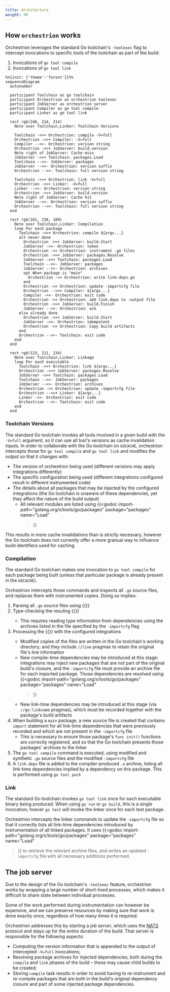 ```yaml
---
title: Architecture
weight: 90
---
```


## How `orchestrion` works

Orchestrion leverages the standard Go toolchain's `-toolexec` flag to intercept
invocations to specific tools of the toolchain as part of the build:

1. Invocations of `go tool compile`
2. Invocations of `go tool link`

```mermaid
%%{init: {'theme':'forest'}}%%
sequenceDiagram
  autonumber

  participant Toolchain as go toolchain
  participant Orchestrion as orchestrion toolexec
  participant JobServer as orchestrion server
  participant Compiler as go tool compile
  participant Linker as go tool link

  rect rgb(246, 214, 214)
    Note over Toolchain,Linker: Toolchain Versions

    Toolchain ->>+ Orchestrion: compile -V=full
    Orchestrion ->>+ Compiler: -V=full
    Compiler -->>- Orchestrion: version string
    Orchestrion ->>+ JobServer: build.version
    Note right of JobServer: Cache miss
    JobServer ->>+ Toolchain: packages.Load
    Toolchain -->>- JobServer: packages
    JobServer -->>- Orchestrion: version suffix
    Orchestrion -->>- Toolchain: full version string

    Toolchain ->>+ Orchestrion: link -V=full
    Orchestrion ->>+ Linker: -V=full
    Linker -->>- Orchestrion: version string
    Orchestrion ->>+ JobServer: build.version
    Note right of JobServer: Cache hit
    JobServer -->>- Orchestrion: version suffix
    Orchestrion -->>- Toolchain: full version string
  end

  rect rgb(161, 238, 189)
    Note over Toolchain,Linker: Compilation
    loop For each package
      Toolchain ->>+ Orchestrion: compile ${args...}
      alt never done
        Orchestrion ->>+ JobServer: build.Start
        JobServer ->>- Orchestrion: token
        Orchestrion ->> Orchestrion: instrument .go files
        Orchestrion ->>+ JobServer: packages.Resolve
        JobServer ->>+ Toolchain: packages.Load
        Toolchain -->>- JobServer: packages
        JobServer -->>- Orchestrion: archives
        opt When package is "main"
          Orchestrion ->> Orchestrion: write link-deps.go
        end
        Orchestrion ->> Orchestrion: update -importcfg file
        Orchestrion -->>+ Compiler: ${args...}
        Compiler ->>- Orchestrion: exit code
        Orchestrion ->> Orchestrion: add link.deps to -output file
        Orchestrion ->>+ JobServer: build.Finish
        JobServer -->>- Orchestrion: ack
      else already done
        Orchestrion ->>+ JobServer: build.Start
        JobServer ->>- Orchestrion: idempotent
        Orchestrion ->> Orchestrion: Copy build artifacts
      end
      Orchestrion -->>- Toolchain: exit code
    end
  end

  rect rgb(123, 211, 234)
    Note over Toolchain,Linker: Linkage
    loop For each executable
      Toolchain ->>+ Orchestrion: link ${args...}
      Orchestrion ->>+ JobServer: packages.Resolve
      JobServer ->>+ Toolchain: packages.Load
      Toolchain -->>- JobServer: packages
      JobServer -->>- Orchestrion: archives
      Orchestrion ->> Orchestrion: update -importcfg file
      Orchestrion -->>+ Linker: ${args...}
      Linker ->>- Orchestrion: exit code
      Orchestrion -->>- Toolchain: exit code
    end
  end
```

### Toolchain Versions

The standard Go toolchain invokes all tools involved in a given build with the
`-V=full` argument, so it can use all tool's versions as cache invalidation
inputs. In order to collaborate with the Go toolchain on `GOCACHE`, orchestrion
intercepts those for `go tool compile` and `go tool link` and modifies the
output so that it changes with:

- The version of orchestrion being used (different versions may apply
  integrations differently)
- The specific configuration being used (different integrations configured
  result in different instrumented code)
- The details about all packages that may be injected by the configured
  integrations (the Go toolchain is unaware of these dependencies, yet they
  affect the nature of the build output)
  * All relevant modules are listed using {{<godoc
      import-path="golang.org/x/tools/go/packages"
      package="packages"
      name="Load"
    >}}

This results in more cache invalidations than is strictly necessary, however
the Go toolchain does not currently offer a more granual way to influence build
identifiers used for caching.

### Compilation

The standard Go toolchain makes one invocation to `go tool compile` for each
package being built (unless that particular package is already present in the
`GOCACHE`).

Orchestrion intercepts those commands and inspects all `.go` source files, and
replaces them with instrumented copies. Doing so implies:

1. Parsing all `.go` source files using {{<godoc import-path="go/parser">}}
2. Type-checking the resuling {{<godoc import-path="go/ast" name="File">}}
   * This requires reading type information from dependencies using the archives
     listed in the file specified by the `-importcfg` flag
3. Processing the {{<godoc import-path="go/ast" name="File">}} with the
   configured integrations
   * Modified copies of the files are written in the Go toolchain's working
     directory; and they include `//line` pragmas to retain the original file's
     line information
   * New compile-time dependencies may be introduced at this stage: integrations
     may inject new packages that are not part of the original build's closure,
     and the `-importcfg` file must provide an archive file for each imported
     package. Those dependencies are resolved using {{<godoc
      import-path="golang.org/x/tools/go/packages"
      package="packages"
      name="Load"
     >}}
   * New link-time dependencies may be introduced at this stage (via
     `//go:linkname` pragmas), which must be recorded together with the
     package's build artifacts
4. When building a `main` package, a new source file is created that contains
   `import` statement for all link-time dependencies that were previously
   recorded and which are not present in the `-importcfg` file
   * This is necessary to ensure those package's `func init()` functions are
     correctly registered, and so that the Go toolchain presents those packages'
     archives to the linker
5. The `go tool compile` command is executed, using modified and synthetic `.go`
   source files and the modified `-importcfg` file
6. A `link.deps` file is added to the compiler-produced `.a` archive, listing
   all link-time dependencies implied by a dependency on this package. This is
   performed using `go tool pack`

### Link

The standard Go toolchain invokes `go tool link`  once for each executable
binary being produced. When using `go run` or `go build`, this is a single
invocation; hoever `go test` will invoke the linker once for each test package.

Orchestrion intercepts the linker commands to update the `-importcfg` file so
that it correctly lists all link-time dependencies introduced by instrumentation
of all linked packages. It uses {{<godoc
  import-path="golang.org/x/tools/go/packages"
  package="packages"
  name="Load"
>}} to retrieve the relevant archive files, and writes an updated `-importcfg`
file with all necessary additions performed.

## The job server

Due to the design of the Go toolchain's `-toolexec` feature, orchestrion works
by wrapping a large number of short-lived processes, which makes it difficult to
share state between individual processes.

Some of the work performed during instrumentation can however be expensive, and
we can preserve resources by making sure that work is done exactly once,
regardless of how many times it is required.

Orchestrion addresses this by starting a _job server_, which uses the
[NATS][nats] protocol and stays up for the entire duration of the build. That
server is responsible for the following aspects:

- Computing the version information that is appended to the output of
  intercepted `-V=full` invocations;
- Resolving package archives for injected dependencies, both during the
  `compile` and `link` phases of the build &ndash; these may cause child builds
  to be created;
- Storing `compile` task results in order to avoid having to re-instrument and
  re-compile packages that are both in the build's original dependency closure
  and part of some injected package dependencies.

[nats]: https://nats.io/
